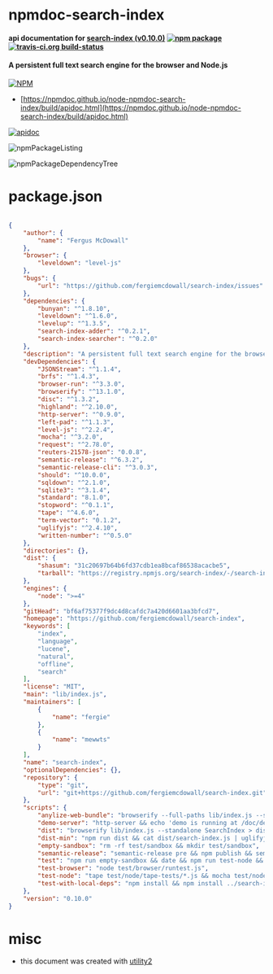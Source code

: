 # npmdoc-search-index

#### api documentation for  [search-index (v0.10.0)](https://github.com/fergiemcdowall/search-index)  [![npm package](https://img.shields.io/npm/v/npmdoc-search-index.svg?style=flat-square)](https://www.npmjs.org/package/npmdoc-search-index) [![travis-ci.org build-status](https://api.travis-ci.org/npmdoc/node-npmdoc-search-index.svg)](https://travis-ci.org/npmdoc/node-npmdoc-search-index)

#### A persistent full text search engine for the browser and Node.js

[![NPM](https://nodei.co/npm/search-index.png?downloads=true&downloadRank=true&stars=true)](https://www.npmjs.com/package/search-index)

- [https://npmdoc.github.io/node-npmdoc-search-index/build/apidoc.html](https://npmdoc.github.io/node-npmdoc-search-index/build/apidoc.html)

[![apidoc](https://npmdoc.github.io/node-npmdoc-search-index/build/screenCapture.buildCi.browser.%252Ftmp%252Fbuild%252Fapidoc.html.png)](https://npmdoc.github.io/node-npmdoc-search-index/build/apidoc.html)

![npmPackageListing](https://npmdoc.github.io/node-npmdoc-search-index/build/screenCapture.npmPackageListing.svg)

![npmPackageDependencyTree](https://npmdoc.github.io/node-npmdoc-search-index/build/screenCapture.npmPackageDependencyTree.svg)



# package.json

```json

{
    "author": {
        "name": "Fergus McDowall"
    },
    "browser": {
        "leveldown": "level-js"
    },
    "bugs": {
        "url": "https://github.com/fergiemcdowall/search-index/issues"
    },
    "dependencies": {
        "bunyan": "^1.8.10",
        "leveldown": "^1.6.0",
        "levelup": "^1.3.5",
        "search-index-adder": "^0.2.1",
        "search-index-searcher": "^0.2.0"
    },
    "description": "A persistent full text search engine for the browser and Node.js",
    "devDependencies": {
        "JSONStream": "^1.1.4",
        "brfs": "^1.4.3",
        "browser-run": "^3.3.0",
        "browserify": "^13.1.0",
        "disc": "^1.3.2",
        "highland": "^2.10.0",
        "http-server": "^0.9.0",
        "left-pad": "^1.1.3",
        "level-js": "^2.2.4",
        "mocha": "^3.2.0",
        "request": "^2.78.0",
        "reuters-21578-json": "0.0.8",
        "semantic-release": "^6.3.2",
        "semantic-release-cli": "^3.0.3",
        "should": "^10.0.0",
        "sqldown": "^2.1.0",
        "sqlite3": "^3.1.4",
        "standard": "8.1.0",
        "stopword": "^0.1.1",
        "tape": "^4.6.0",
        "term-vector": "0.1.2",
        "uglifyjs": "^2.4.10",
        "written-number": "^0.5.0"
    },
    "directories": {},
    "dist": {
        "shasum": "31c20697b64b6fd37cdb1ea8bcaf86538acacbe5",
        "tarball": "https://registry.npmjs.org/search-index/-/search-index-0.10.0.tgz"
    },
    "engines": {
        "node": ">=4"
    },
    "gitHead": "bf6af75377f9dc4d8cafdc7a420d6601aa3bfcd7",
    "homepage": "https://github.com/fergiemcdowall/search-index",
    "keywords": [
        "index",
        "language",
        "lucene",
        "natural",
        "offline",
        "search"
    ],
    "license": "MIT",
    "main": "lib/index.js",
    "maintainers": [
        {
            "name": "fergie"
        },
        {
            "name": "mewwts"
        }
    ],
    "name": "search-index",
    "optionalDependencies": {},
    "repository": {
        "type": "git",
        "url": "git+https://github.com/fergiemcdowall/search-index.git"
    },
    "scripts": {
        "anylize-web-bundle": "browserify --full-paths lib/index.js --standalone SearchIndex > dist/search-index-full-paths.js && discify dist/search-index-full-paths.js > dist/out.html",
        "demo-server": "http-server && echo 'demo is running at /doc/demo/'",
        "dist": "browserify lib/index.js --standalone SearchIndex > dist/search-index.js",
        "dist-min": "npm run dist && cat dist/search-index.js | uglifyjs -c dead_code > dist/search-index.min.js && cp dist/search-index.min.js docs/demo/",
        "empty-sandbox": "rm -rf test/sandbox && mkdir test/sandbox",
        "semantic-release": "semantic-release pre && npm publish && semantic-release post",
        "test": "npm run empty-sandbox && date && npm run test-node && npm run test-browser && standard test/* lib/*",
        "test-browser": "node test/browser/runtest.js",
        "test-node": "tape test/node/tape-tests/*.js && mocha test/node/mocha-tests --recursive --timeout 10000",
        "test-with-local-deps": "npm install && npm install ../search-index-adder ../search-index-searcher && npm test"
    },
    "version": "0.10.0"
}
```



# misc
- this document was created with [utility2](https://github.com/kaizhu256/node-utility2)
